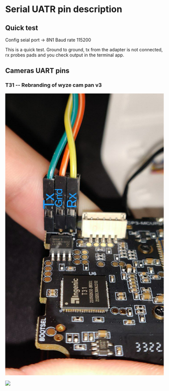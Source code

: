 # Serial UATR pin description  

## Quick test 
Config seial port ->  8N1 Baud rate 115200

This is a quick test. Ground to ground, tx from the adapter is not connected, rx probes pads and you check output in the terminal app.

## Cameras UART pins  

### T31 -- Rebranding of wyze cam pan v3 

![](../images/T31_rebranding_wyze_cam_pan_v3.jpeg)

![](../images/T31_rebranding_wyze_cam_pan_v3_TOP.jpeg)